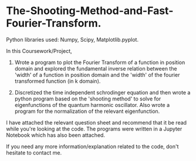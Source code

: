 # The-Shooting-Method-and-Fast-Fourier-Transform.

Python libraries used: Numpy, Scipy, Matplotlib.pyplot.

In this Coursework/Project, 

1) Wrote a program to plot the Fourier Transform of a function in position domain and explored the fundamental inverse relation between the 'width' of a function in position domain and the 'width' of the fourier transformed function (in k domain).

2) Discretized the time independent schrodinger equation and then wrote a python program based on the 'shooting method' to solve for eigenfunctions of the quantum harmonic oscillator. Also wrote a program for the normalization of the relevant eigenfunction.

I have attached the relevant question sheet and recommend that it be read while you're looking at the code. The programs were written in a Jupyter Notebook which has also been attached.

If you need any more information/explanation related to the code, don't hesitate to contact me.
